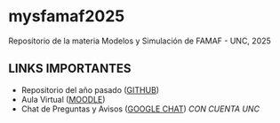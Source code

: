 # mysfamaf2025

Repositorio de la materia Modelos y Simulación de FAMAF - UNC, 2025

## LINKS IMPORTANTES

- Repositorio del año pasado ([GITHUB](https://github.com/lbiedma/mysfamaf2024))
- Aula Virtual ([MOODLE](https://famaf.aulavirtual.unc.edu.ar/course/view.php?id=462))
- Chat de Preguntas y Avisos ([GOOGLE CHAT](https://chat.google.com/room/AAAAWWN-Dos?cls=1)) *CON CUENTA UNC*
